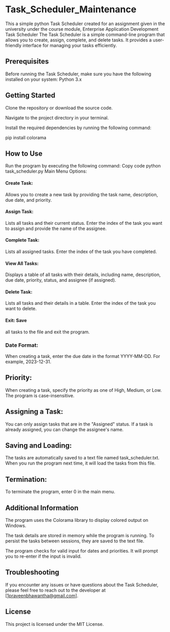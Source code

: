 # Task_Scheduler_Maintenance
This a simple python Task Scheduler created for an assignment given in the university under the course module, Enterprise Application Development 
Task Scheduler
The Task Scheduler is a simple command-line program that allows you to create, assign, complete, and delete tasks. It provides a user-friendly interface for managing your tasks efficiently.

## Prerequisites
Before running the Task Scheduler, make sure you have the following installed on your system:
Python 3.x

## Getting Started
Clone the repository or download the source code.

Navigate to the project directory in your terminal.

Install the required dependencies by running the following command:

pip install colorama

## How to Use
Run the program by executing the following command:
Copy code
python task_scheduler.py
Main Menu Options:

#### Create Task:
Allows you to create a new task by providing the task name, description, due date, and priority.

#### Assign Task:
Lists all tasks and their current status. Enter the index of the task you want to assign and provide the name of the assignee.

#### Complete Task: 
Lists all assigned tasks. Enter the index of the task you have completed.

#### View All Tasks:
Displays a table of all tasks with their details, including name, description, due date, priority, status, and assignee (if assigned).

#### Delete Task:
Lists all tasks and their details in a table. Enter the index of the task you want to delete.

#### Exit: Save
all tasks to the file and exit the program.

### Date Format:

When creating a task, enter the due date in the format YYYY-MM-DD. For example, 2023-12-31.

## Priority:

When creating a task, specify the priority as one of High, Medium, or Low. The program is case-insensitive.

## Assigning a Task:

You can only assign tasks that are in the "Assigned" status. If a task is already assigned, you can change the assignee's name.

## Saving and Loading:

The tasks are automatically saved to a text file named task_scheduler.txt. When you run the program next time, it will load the tasks from this file.

## Termination:

To terminate the program, enter 0 in the main menu.

## Additional Information
The program uses the Colorama library to display colored output on Windows.

The task details are stored in memory while the program is running. To persist the tasks between sessions, they are saved to the text file.

The program checks for valid input for dates and priorities. It will prompt you to re-enter if the input is invalid.

## Troubleshooting
If you encounter any issues or have questions about the Task Scheduler, please feel free to reach out to the developer at [1praveenbhawantha@gmail.com].

## License
This project is licensed under the MIT License.
